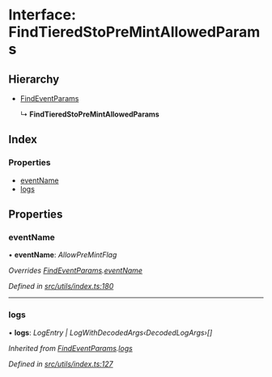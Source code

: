 # Interface: FindTieredStoPreMintAllowedParams

## Hierarchy

- [FindEventParams](_utils_index_.findeventparams.md)

  ↳ **FindTieredStoPreMintAllowedParams**

## Index

### Properties

- [eventName](_utils_index_.findtieredstopremintallowedparams.md#eventname)
- [logs](_utils_index_.findtieredstopremintallowedparams.md#logs)

## Properties

### eventName

• **eventName**: _AllowPreMintFlag_

_Overrides [FindEventParams](_utils_index_.findeventparams.md).[eventName](_utils_index_.findeventparams.md#eventname)_

_Defined in [src/utils/index.ts:180](https://github.com/PolymathNetwork/polymath-sdk/blob/d80c6e9/src/utils/index.ts#L180)_

---

### logs

• **logs**: _LogEntry | LogWithDecodedArgs‹DecodedLogArgs›[]_

_Inherited from [FindEventParams](_utils_index_.findeventparams.md).[logs](_utils_index_.findeventparams.md#logs)_

_Defined in [src/utils/index.ts:127](https://github.com/PolymathNetwork/polymath-sdk/blob/d80c6e9/src/utils/index.ts#L127)_
